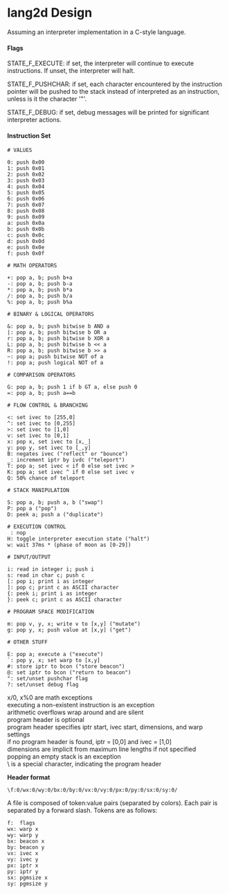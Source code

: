 lang2d Design
=============

Assuming an interpreter implementation in a C-style language.

#### Flags
	
STATE_F_EXECUTE: if set, the interpreter will continue to execute instructions. If unset, the interpreter will halt.

STATE_F_PUSHCHAR: if set, each character encountered by the instruction pointer will be pushed to the stack instead of interpreted as an instruction, unless is it the character '"'.

STATE_F_DEBUG: if set, debug messages will be printed for significant interpreter actions.
	
#### Instruction Set

	# VALUES
	
	0: push 0x00
	1: push 0x01
	2: push 0x02
	3: push 0x03
	4: push 0x04
	5: push 0x05
	6: push 0x06
	7: push 0x07
	8: push 0x08
	9: push 0x09
	a: push 0x0a
	b: push 0x0b
	c: push 0x0c
	d: push 0x0d
	e: push 0x0e
	f: push 0x0f
	
	# MATH OPERATORS
	
	+: pop a, b; push b+a
	-: pop a, b; push b-a
	*: pop a, b; push b*a
	/: pop a, b; push b/a
	%: pop a, b; push b%a
	
	# BINARY & LOGICAL OPERATORS
	
	&: pop a, b; push bitwise b AND a
	|: pop a, b; push bitwise b OR a
	r: pop a, b; push bitwise b XOR a
	L: pop a, b; push bitwise b << a
	R: pop a, b; push bitwise b >> a
	~: pop a; push bitwise NOT of a
	!: pop a; push logical NOT of a
	
	# COMPARISON OPERATORS
	
	G: pop a, b; push 1 if b GT a, else push 0
	=: pop a, b; push a==b
	
	# FLOW CONTROL & BRANCHING
	
	<: set ivec to [255,0]
	^: set ivec to [0,255]
	>: set ivec to [1,0]
	v: set ivec to [0,1]
	x: pop x, set ivec to [x,_]
	y: pop y, set ivec to [_,y]
	B: negates ivec ("reflect" or "bounce")
	_: increment iptr by ivdc ("teleport")
	T: pop a; set ivec < if 0 else set ivec >
	K: pop a; set ivec ^ if 0 else set ivec v
	Q: 50% chance of teleport
	
	# STACK MANIPULATION
	
	S: pop a, b; push a, b ("swap")
	P: pop a ("pop")
	D: peek a; push a ("duplicate")
	
	# EXECUTION CONTROL
	 : nop
	H: toggle interpreter execution state ("halt")
	w: wait 37ms * (phase of moon as [0-29])
	
	# INPUT/OUTPUT
	
	i: read in integer i; push i
	s: read in char c; push c
	[: pop i; print i as integer
	]: pop c; print c as ASCII character
	{: peek i; print i as integer
	}: peek c; print c as ASCII character
	
	# PROGRAM SPACE MODIFICATION
	
	m: pop v, y, x; write v to [x,y] ("mutate")
	g: pop y, x; push value at [x,y] ("get")
	
	# OTHER STUFF
	
	E: pop a; execute a ("execute")
	`: pop y, x; set warp to [x,y]
	#: store iptr to bcon ("store beacon")
	@: set iptr to bcon ("return to beacon")
	": set/unset pushchar flag
	?: set/unset debug flag
	
x/0, x%0 are math exceptions  
executing a non-existent instruction is an exception  
arithmetic overflows wrap around and are silent  
program header is optional  
program header specifies iptr start, ivec start, dimensions, and warp settings  
if no program header is found, iptr = [0,0] and ivec = [1,0]  
dimensions are implicit from maximum line lengths if not specified  
popping an empty stack is an exception  
\ is a special character, indicating the program header  

**Header format**

	\f:0/wx:0/wy:0/bx:0/by:0/vx:0/vy:0/px:0/py:0/sx:0/sy:0/
	
A file is composed of token:value pairs (separated by colors). Each pair is separated by a forward slash. Tokens are as follows:

	f:  flags
	wx: warp x
	wy: warp y
	bx: beacon x
	by: beacon y
	vx: ivec x
	vy: ivec y
	px: iptr x
	py: iptr y
	sx: pgmsize x
	sy: pgmsize y

